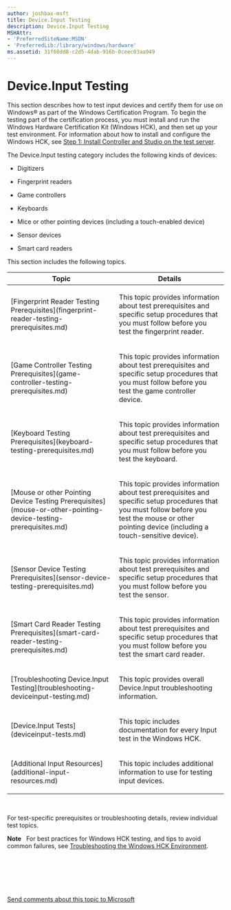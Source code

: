 ```yaml
---
author: joshbax-msft
title: Device.Input Testing
description: Device.Input Testing
MSHAttr:
- 'PreferredSiteName:MSDN'
- 'PreferredLib:/library/windows/hardware'
ms.assetid: 31f60dd8-c2d5-4dab-916b-0ceec03aa949
---
```


# Device.Input Testing


This section describes how to test input devices and certify them for use on Windows® as part of the Windows Certification Program. To begin the testing part of the certification process, you must install and run the Windows Hardware Certification Kit (Windows HCK), and then set up your test environment. For information about how to install and configure the Windows HCK, see [Step 1: Install Controller and Studio on the test server](step-1-install-controller-and-studio-on-the-test-server.md).

The Device.Input testing category includes the following kinds of devices:

-   Digitizers

-   Fingerprint readers

-   Game controllers

-   Keyboards

-   Mice or other pointing devices (including a touch-enabled device)

-   Sensor devices

-   Smart card readers

This section includes the following topics.

<table>
<colgroup>
<col width="50%" />
<col width="50%" />
</colgroup>
<thead>
<tr class="header">
<th>Topic</th>
<th>Details</th>
</tr>
</thead>
<tbody>
<tr class="odd">
<td><p>[Fingerprint Reader Testing Prerequisites](fingerprint-reader-testing-prerequisites.md)</p></td>
<td><p>This topic provides information about test prerequisites and specific setup procedures that you must follow before you test the fingerprint reader.</p></td>
</tr>
<tr class="even">
<td><p>[Game Controller Testing Prerequisites](game-controller-testing-prerequisites.md)</p></td>
<td><p>This topic provides information about test prerequisites and specific setup procedures that you must follow before you test the game controller device.</p></td>
</tr>
<tr class="odd">
<td><p>[Keyboard Testing Prerequisites](keyboard-testing-prerequisites.md)</p></td>
<td><p>This topic provides information about test prerequisites and specific setup procedures that you must follow before you test the keyboard.</p></td>
</tr>
<tr class="even">
<td><p>[Mouse or other Pointing Device Testing Prerequisites](mouse-or-other-pointing-device-testing-prerequisites.md)</p></td>
<td><p>This topic provides information about test prerequisites and specific setup procedures that you must follow before you test the mouse or other pointing device (including a touch-sensitive device).</p></td>
</tr>
<tr class="odd">
<td><p>[Sensor Device Testing Prerequisites](sensor-device-testing-prerequisites.md)</p></td>
<td><p>This topic provides information about test prerequisites and specific setup procedures that you must follow before you test the sensor.</p></td>
</tr>
<tr class="even">
<td><p>[Smart Card Reader Testing Prerequisites](smart-card-reader-testing-prerequisites.md)</p></td>
<td><p>This topic provides information about test prerequisites and specific setup procedures that you must follow before you test the smart card reader.</p></td>
</tr>
<tr class="odd">
<td><p>[Troubleshooting Device.Input Testing](troubleshooting-deviceinput-testing.md)</p></td>
<td><p>This topic provides overall Device.Input troubleshooting information.</p></td>
</tr>
<tr class="even">
<td><p>[Device.Input Tests](deviceinput-tests.md)</p></td>
<td><p>This topic includes documentation for every Input test in the Windows HCK.</p></td>
</tr>
<tr class="odd">
<td><p>[Additional Input Resources](additional-input-resources.md)</p></td>
<td><p>This topic includes additional information to use for testing input devices.</p></td>
</tr>
</tbody>
</table>

 

For test-specific prerequisites or troubleshooting details, review individual test topics.

**Note**  
For best practices for Windows HCK testing, and tips to avoid common failures, see [Troubleshooting the Windows HCK Environment](troubleshooting-the-windows-hck-environment.md).

 

 

 

[Send comments about this topic to Microsoft](mailto:wsddocfb@microsoft.com?subject=Documentation%20feedback%20%5Bp_hck\p_hck%5D:%20Device.Input%20Testing%20%20RELEASE:%20%284/27/2016%29&body=%0A%0APRIVACY%20STATEMENT%0A%0AWe%20use%20your%20feedback%20to%20improve%20the%20documentation.%20We%20don't%20use%20your%20email%20address%20for%20any%20other%20purpose,%20and%20we'll%20remove%20your%20email%20address%20from%20our%20system%20after%20the%20issue%20that%20you're%20reporting%20is%20fixed.%20While%20we're%20working%20to%20fix%20this%20issue,%20we%20might%20send%20you%20an%20email%20message%20to%20ask%20for%20more%20info.%20Later,%20we%20might%20also%20send%20you%20an%20email%20message%20to%20let%20you%20know%20that%20we've%20addressed%20your%20feedback.%0A%0AFor%20more%20info%20about%20Microsoft's%20privacy%20policy,%20see%20http://privacy.microsoft.com/default.aspx. "Send comments about this topic to Microsoft")




